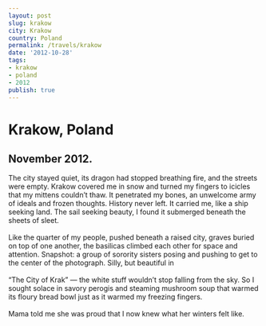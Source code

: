 ```yaml
---
layout: post
slug: krakow
city: Krakow
country: Poland
permalink: /travels/krakow
date: '2012-10-28'
tags:
- krakow
- poland
- 2012
publish: true
---
```


<div class="poem-area">
  <h1>Krakow, Poland</h1>
  <h2>November 2012.</h2>

  <p class="poem">
  The city stayed quiet, its dragon had stopped breathing fire, and the streets were empty. Krakow covered me in snow and turned my fingers to icicles that my mittens couldn’t thaw. It penetrated my bones, an unwelcome army of ideals and frozen thoughts. History never left. It carried me, like a ship seeking land. The sail seeking beauty, I found it submerged beneath the sheets of sleet.
  <br><br>
  Like the quarter of my people, pushed beneath a raised city, graves buried on top of one another, the basilicas climbed each other for space and attention. Snapshot: a group of sorority sisters posing and pushing to get to the center of the photograph. Silly, but beautiful in
  <br><br>
  “The City of Krak” — the white stuff wouldn’t stop falling from the sky. So I sought solace in savory perogis and steaming mushroom soup that warmed its floury bread bowl just as it warmed my freezing fingers.
  <br><br>
  Mama told me she was proud that I now knew what her winters felt like.
  </p>
</div>

<div class="img-area">
  <div class="img-one"></div>
  <div class="img-two"></div>
</div>

<script type="text/javascript">
  WebFontConfig = {
    google: { families: [ 'Gravitas+One::latin', 'Source+Serif+Pro::latin' ] }
  };
  (function() {
    var wf = document.createElement('script');
    wf.src = ('https:' == document.location.protocol ? 'https' : 'http') +
      '://ajax.googleapis.com/ajax/libs/webfont/1/webfont.js';
    wf.type = 'text/javascript';
    wf.async = 'true';
    var s = document.getElementsByTagName('script')[0];
    s.parentNode.insertBefore(wf, s);
  })(); </script>